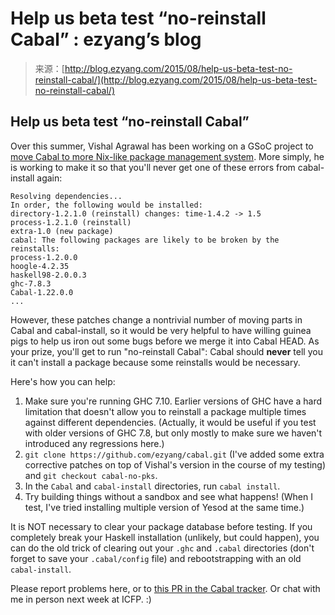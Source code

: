 <!--yml
category: 未分类
date: 2024-07-01 18:17:06
-->

# Help us beta test “no-reinstall Cabal” : ezyang’s blog

> 来源：[http://blog.ezyang.com/2015/08/help-us-beta-test-no-reinstall-cabal/](http://blog.ezyang.com/2015/08/help-us-beta-test-no-reinstall-cabal/)

## Help us beta test “no-reinstall Cabal”

Over this summer, Vishal Agrawal has been working on a GSoC project to [move Cabal to more Nix-like package management system](https://ghc.haskell.org/trac/ghc/wiki/Commentary/GSoC_Cabal_nix). More simply, he is working to make it so that you'll never get one of these errors from cabal-install again:

```
Resolving dependencies...
In order, the following would be installed:
directory-1.2.1.0 (reinstall) changes: time-1.4.2 -> 1.5
process-1.2.1.0 (reinstall)
extra-1.0 (new package)
cabal: The following packages are likely to be broken by the reinstalls:
process-1.2.0.0
hoogle-4.2.35
haskell98-2.0.0.3
ghc-7.8.3
Cabal-1.22.0.0
...

```

However, these patches change a nontrivial number of moving parts in Cabal and cabal-install, so it would be very helpful to have willing guinea pigs to help us iron out some bugs before we merge it into Cabal HEAD. As your prize, you'll get to run "no-reinstall Cabal": Cabal should **never** tell you it can't install a package because some reinstalls would be necessary.

Here's how you can help:

1.  Make sure you're running GHC 7.10\. Earlier versions of GHC have a hard limitation that doesn't allow you to reinstall a package multiple times against different dependencies. (Actually, it would be useful if you test with older versions of GHC 7.8, but only mostly to make sure we haven't introduced any regressions here.)
2.  `git clone https://github.com/ezyang/cabal.git` (I've added some extra corrective patches on top of Vishal's version in the course of my testing) and `git checkout cabal-no-pks`.
3.  In the `Cabal` and `cabal-install` directories, run `cabal install`.
4.  Try building things without a sandbox and see what happens! (When I test, I've tried installing multiple version of Yesod at the same time.)

It is NOT necessary to clear your package database before testing. If you completely break your Haskell installation (unlikely, but could happen), you can do the old trick of clearing out your `.ghc` and `.cabal` directories (don't forget to save your `.cabal/config` file) and rebootstrapping with an old `cabal-install`.

Please report problems here, or to [this PR in the Cabal tracker](https://github.com/haskell/cabal/pull/2752). Or chat with me in person next week at ICFP. :)